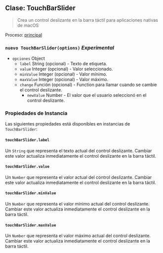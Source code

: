 ## Clase: TouchBarSlider

> Crea un control deslizante en la barra táctil para aplicaciones nativas de macOS

Proceso: [principal](../tutorial/quick-start.md#main-process)

### `nuevo TouchBarSlider(options)` *Experimental*

* `opciones` Object 
  * `label` String (opcional) - Texto de etiqueta.
  * `value` Integer (opcional) - Valor seleccionado.
  * `minValue` Integer (opcional) - Valor mínimo.
  * `maxValue` Integer (opcional) - Valor máximo.
  * `change` Función (opcional) - Function para llamar cuando se cambie el control deslizante. 
    * `newValue` Number - El valor que el usuario seleccionó en el control deslizante.

### Propiedades de Instancia

Las siguientes propiedades está disponibles en instancias de `TouchBarSlider`:

#### `touchBarSlider.label`

Un `String` que representa el texto actual del control deslizante. Cambiar este valor actualiza inmediatamente el control deslizante en la barra táctil.

#### `touchBarSlider.value`

Un `Number` que representa el valor actual del control deslizante. Cambiar este valor actualiza inmediatamente el control deslizante en la barra táctil.

#### `touchBarSlider.minValue`

Un `Number` que representa el valor mínimo actual del control deslizante. Cambiar este valor actualiza inmediatamente el control deslizante en la barra táctil.

#### `touchBarSlider.maxValue`

Un `Number` que representa el valor máximo actual del control deslizante. Cambiar este valor actualiza inmediatamente el control deslizante en la barra táctil.